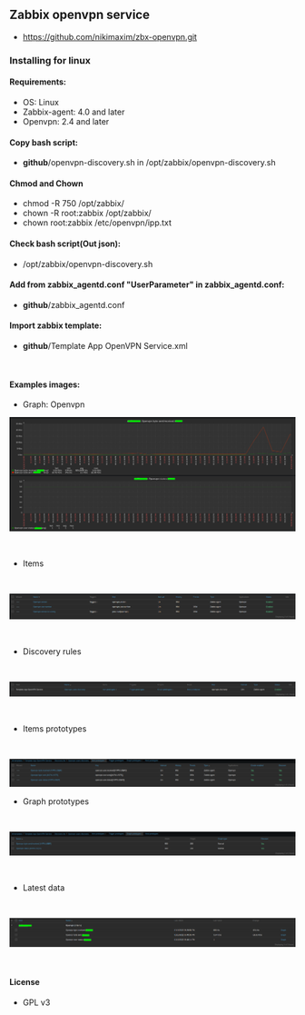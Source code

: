 ## Zabbix openvpn service
- https://github.com/nikimaxim/zbx-openvpn.git

### Installing for linux
#### Requirements:
- OS: Linux
- Zabbix-agent: 4.0 and later
- Openvpn: 2.4 and later

#### Copy bash script:
- **github**/openvpn-discovery.sh in /opt/zabbix/openvpn-discovery.sh

#### Chmod and Chown
- chmod -R 750 /opt/zabbix/
- chown -R root:zabbix /opt/zabbix/
- chown root:zabbix /etc/openvpn/ipp.txt

#### Check bash script(Out json):
- /opt/zabbix/openvpn-discovery.sh

#### Add from zabbix_agentd.conf "UserParameter" in zabbix_agentd.conf:
- **github**/zabbix_agentd.conf

#### Import zabbix template:
- **github**/Template App OpenVPN Service.xml

<br/>

#### Examples images:
- Graph: Openvpn

![Image alt](https://github.com/nikimaxim/zbx-openvpn/blob/main/img/6.png)

<br/>

- Items

<br/>

![Image alt](https://github.com/nikimaxim/zbx-openvpn/blob/main/img/4.png)

<br/>

- Discovery rules

<br/>

![Image alt](https://github.com/nikimaxim/zbx-openvpn/blob/main/img/1.png)

<br/>

- Items prototypes

<br/>

![Image alt](https://github.com/nikimaxim/zbx-openvpn/blob/main/img/2.png)

- Graph prototypes

<br/>

![Image alt](https://github.com/nikimaxim/zbx-openvpn/blob/main/img/3.png)

<br/>

- Latest data

<br/>

![Image alt](https://github.com/nikimaxim/zbx-openvpn/blob/main/img/5.png)

<br/>

#### License
- GPL v3